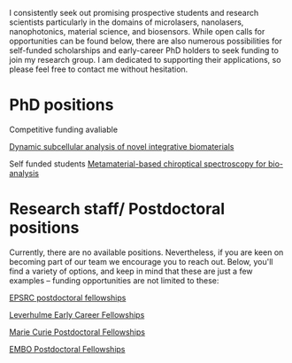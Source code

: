 I consistently seek out promising prospective students and research scientists particularly in the domains of microlasers, nanolasers, nanophotonics, material science, and biosensors.
While open calls for opportunities can be found below, there are also numerous possibilities for self-funded scholarships and early-career PhD holders to seek funding to join my research group. I am dedicated to supporting their applications, so please feel free to contact me without hesitation.

# PhD positions

Competitive funding avaliable

[Dynamic subcellular analysis of novel integrative biomaterials](https://www.findaphd.com/phds/project/epsrc-dtp-phd-project-dynamic-subcellular-analysis-of-novel-integrative-biomaterials/?p165759)

Self funded students
[Metamaterial-based chiroptical spectroscopy for bio-analysis](https://www.findaphd.com/phds/project/metamaterial-based-chiroptical-spectroscopy-for-bio-analysis/?p167361)

# Research staff/ Postdoctoral positions
Currently, there are no available positions. Nevertheless, if you are keen on becoming part of our team we encourage you to reach out. Below, you'll find a variety of options, and keep in mind that these are just a few examples – funding opportunities are not limited to these:

[EPSRC postdoctoral fellowships](https://www.ukri.org/opportunity/epsrc-post-doctoral-fellowships-dec-2023-responsive-mode/)

[Leverhulme Early Career Fellowships](https://www.leverhulme.ac.uk/early-career-fellowships)

[Marie Curie Postdoctoral Fellowships](https://marie-sklodowska-curie-actions.ec.europa.eu/actions/postdoctoral-fellowships)

[EMBO Postdoctoral Fellowships](https://www.embo.org/funding/fellowships-grants-and-career-support/postdoctoral-fellowships/)

